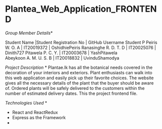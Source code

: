 # Plantea_Web_Application_FRONTEND

 *Group Member Details**

Student Name  |Student Registration No |  GitHub Username	Student P
Peiris W. O. A | IT20019372 |  OshidhiePeiris
Ranasinghe R. D. T. D |	IT20025076 |  Dinith727
Pitawela P. C. Y. | IT20003678 |  YashPitawela	
Abeykoon A. M. U. S. B | IT20018832 | UvinduShamodya	

 *Project Description* *
Plantae.lk has all the botanical needs covered in the decoration of your interiors and exteriors. Plant enthusiasts can walk into this web application and easily pick up their favorite choices. The website gives all the necessary details of the plant that the buyer should be aware of. Ordered plants will be safely delivered to the customers within the number of estimated delivery dates. This the project frontend file.


 *Technologies Used* *
* React and ReactRedux
* Express as the Framework
* 

